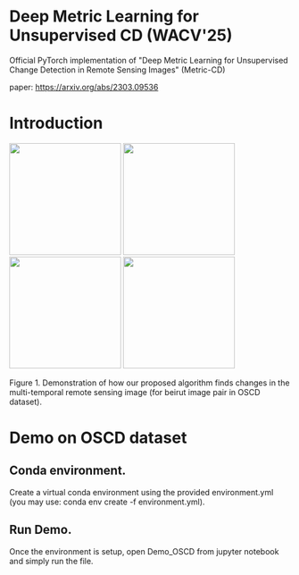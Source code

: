 # Deep Metric Learning for Unsupervised CD (WACV'25)
Official PyTorch implementation of "Deep Metric Learning for Unsupervised Change Detection in Remote Sensing Images" (Metric-CD)

paper: https://arxiv.org/abs/2303.09536

# Introduction
<p float="left">
  <img src="/imgs/img1.png" width="200" />
  <img src="/imgs/img2.png" width="200" /> 
  <img src="/imgs/cm.png" width="200" /> 
  <img src="/imgs/lasvegas.gif" width="200" />
</p>
Figure 1. Demonstration of how our proposed algorithm finds changes in the multi-temporal remote sensing image (for beirut image pair in OSCD dataset).

# Demo on OSCD dataset
## Conda environment.
Create a virtual conda environment using the provided environment.yml (you may use: conda env create -f environment.yml).

## Run Demo.
Once the environment is setup, open Demo_OSCD from jupyter notebook and simply run the file.


